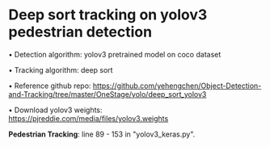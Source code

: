 # Deep sort tracking on yolov3 pedestrian detection
•	Detection algorithm: yolov3 pretrained model on coco dataset

•   Tracking algorithm: deep sort

•   Reference github repo: https://github.com/yehengchen/Object-Detection-and-Tracking/tree/master/OneStage/yolo/deep_sort_yolov3

•   Download yolov3 weights: https://pjreddie.com/media/files/yolov3.weights

**Pedestrian Tracking**: line 89 - 153 in "yolov3_keras.py". 
